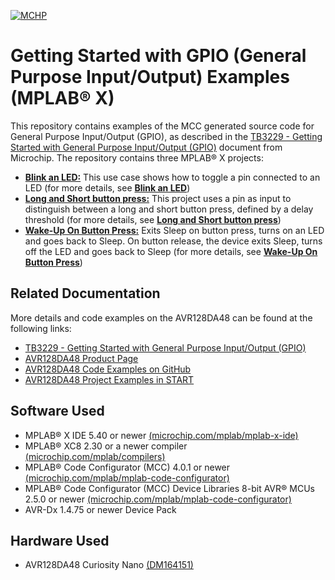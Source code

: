 [![MCHP](images/microchip.png)](https://www.microchip.com)

# Getting Started with GPIO (General Purpose Input/Output) Examples (MPLAB® X)

This repository contains examples of the MCC generated source code for General Purpose Input/Output (GPIO), as described in the [TB3229 - Getting Started with General Purpose Input/Output (GPIO)](https://ww1.microchip.com/downloads/en/Appnotes/Getting-Started-with-GPIO-DS90003229B.pdf) document from Microchip. The repository contains three MPLAB® X projects:

- [<strong>Blink an LED:</strong>](Blink_an_LED) This use case shows how to toggle a pin connected to an LED (for more details, see [<strong>Blink an LED</strong>](Blink_an_LED))
- [<strong>Long and Short button press:</strong>](Long_And_Short_Button_Press) This project uses a pin as input to distinguish between a long and short button press, defined by a delay threshold (for more details, see [<strong>Long and Short button press</strong>](Long_And_Short_Button_Press))
- [<strong>Wake-Up On Button Press:</strong>](Wake_Up_On_Button_Press) Exits Sleep on button press, turns on an LED and goes back to Sleep. On button release, the device exits Sleep, turns off the LED and goes back to Sleep (for more details, see [<strong>Wake-Up On Button Press</strong>](Wake_Up_On_Button_Press))

## Related Documentation

More details and code examples on the AVR128DA48 can be found at the following links:

- [TB3229 - Getting Started with General Purpose Input/Output (GPIO)](https://ww1.microchip.com/downloads/en/Appnotes/Getting-Started-with-GPIO-DS90003229B.pdf)
- [AVR128DA48 Product Page](https://www.microchip.com/wwwproducts/en/AVR128DA48)
- [AVR128DA48 Code Examples on GitHub](https://github.com/microchip-pic-avr-examples?q=avr128da48)
- [AVR128DA48 Project Examples in START](https://start.atmel.com/#examples/AVR128DA48CuriosityNano)

## Software Used

- MPLAB® X IDE 5.40 or newer [(microchip.com/mplab/mplab-x-ide)](http://www.microchip.com/mplab/mplab-x-ide)
- MPLAB® XC8 2.30 or a newer compiler [(microchip.com/mplab/compilers)](http://www.microchip.com/mplab/compilers)
- MPLAB® Code Configurator (MCC) 4.0.1 or newer [(microchip.com/mplab/mplab-code-configurator)](https://www.microchip.com/mplab/mplab-code-configurator)
- MPLAB® Code Configurator (MCC) Device Libraries 8-bit AVR® MCUs 2.5.0 or newer [(microchip.com/mplab/mplab-code-configurator)](https://www.microchip.com/mplab/mplab-code-configurator)
- AVR-Dx 1.4.75 or newer Device Pack

## Hardware Used

- AVR128DA48 Curiosity Nano [(DM164151)](https://www.microchip.com/Developmenttools/ProductDetails/DM164151)
